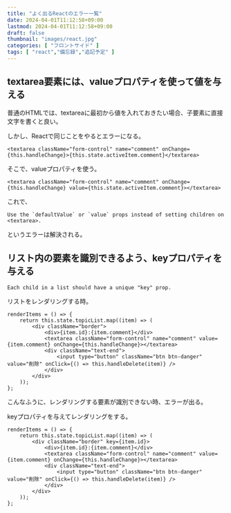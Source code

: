 ```yaml
---
title: "よく出るReactのエラー一覧"
date: 2024-04-01T11:12:58+09:00
lastmod: 2024-04-01T11:12:58+09:00
draft: false
thumbnail: "images/react.jpg"
categories: [ "フロントサイド" ]
tags: [ "react","備忘録","追記予定" ]
---
```




## textarea要素には、valueプロパティを使って値を与える

普通のHTMLでは、textareaに最初から値を入れておきたい場合、子要素に直接文字を書くと良い。

しかし、Reactで同じことをやるとエラーになる。

```
<textarea className="form-control" name="comment" onChange={this.handleChange}>{this.state.activeItem.comment}</textarea>
```

そこで、valueプロパティを使う。

```
<textarea className="form-control" name="comment" onChange={this.handleChange} value={this.state.activeItem.comment}></textarea>
```

これで、
```
Use the `defaultValue` or `value` props instead of setting children on <textarea>.
```
というエラーは解決される。

## リスト内の要素を識別できるよう、keyプロパティを与える

```
Each child in a list should have a unique "key" prop. 
```

リストをレンダリングする時。

```
renderItems = () => {
    return this.state.topicList.map((item) => (
        <div className="border">
            <div>{item.id}:{item.comment}</div>
            <textarea className="form-control" name="comment" value={item.comment} onChange={this.handleChange}></textarea>
            <div className="text-end">
                <input type="button" className="btn btn-danger" value="削除" onClick={() => this.handleDelete(item)} />
            </div>
        </div>
    ));
};
```
こんなふうに、レンダリングする要素が識別できない時、エラーが出る。

keyプロパティを与えてレンダリングをする。

```
renderItems = () => {
    return this.state.topicList.map((item) => (
        <div className="border" key={item.id}>
            <div>{item.id}:{item.comment}</div>
            <textarea className="form-control" name="comment" value={item.comment} onChange={this.handleChange}></textarea>
            <div className="text-end">
                <input type="button" className="btn btn-danger" value="削除" onClick={() => this.handleDelete(item)} />
            </div>
        </div>
    ));
};
```



